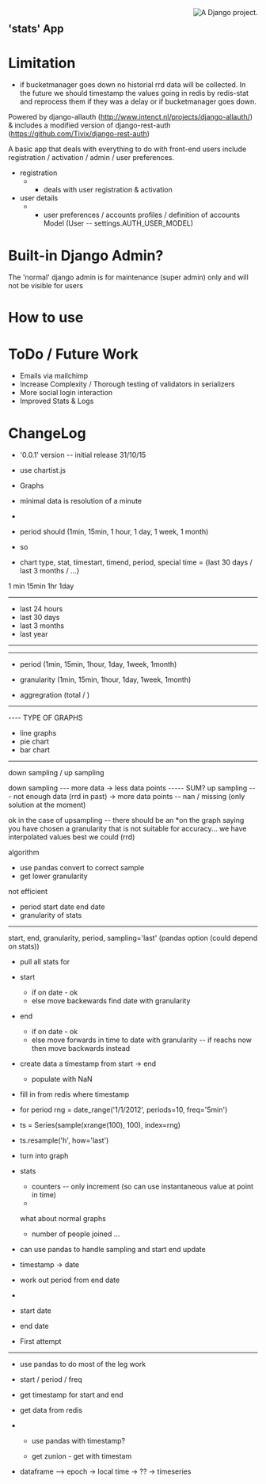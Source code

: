 <a href="http://www.djangoproject.com/" >
  <img src="https://www.djangoproject.com/m/img/badges/djangoproject120x25.gif" border="0" alt="A Django project." title="A Django project." style="float: right;" />
</a>

## 'stats' App


# Limitation
- if bucketmanager goes down no historial rrd data will be collected. In the future we should timestamp the values going in redis by redis-stat
and reprocess them if they was a delay or if bucketmanager goes down.








Powered by django-allauth (http://www.intenct.nl/projects/django-allauth/) & includes a modified version of django-rest-auth (https://github.com/Tivix/django-rest-auth)

A basic app that deals with everything to do with front-end users include registration / activation / admin / user preferences.

- registration 
  - - deals with user registration & activation
- user details
  - - user preferences / accounts profiles / definition of accounts Model (User -- settings.AUTH_USER_MODEL)

# Built-in Django Admin?
The 'normal' django admin is for maintenance (super admin) only and will not be visible for users


# How to use


# ToDo / Future Work
- Emails via mailchimp
- Increase Complexity / Thorough testing of validators in serializers
- More social login interaction 
- Improved Stats & Logs 


# ChangeLog
- '0.0.1' version -- initial release 31/10/15










- use chartist.js


- Graphs

- minimal data is resolution of  a minute 

- 

- period should (1min, 15min, 1 hour, 1 day, 1 week, 1 month)

- so 

- chart type, stat, timestart, timend, period, special time = {last 30 days / last 3 months / ...}



1 min 15min 1hr 1day




-------------------
- last 24 hours
- last 30 days
- last 3 months
- last year 
-------------------
--- 
- period (1min, 15min, 1hour, 1day, 1week, 1month)
- granularity (1min, 15min, 1hour, 1day, 1week, 1month)

- aggregration (total / )


---------------
---- TYPE OF GRAPHS
- line graphs
- pie chart
- bar chart

-----

down sampling / up sampling


down sampling --- more data -> less data points ----- SUM?
up sampling   --- not enough data (rrd in past) -> more data points -- nan / missing (only solution at the moment)


ok in the case of upsampling -- there should be an *on the graph saying you have chosen a granularity that is not suitable for accuracy... we have interpolated values
best we could (rrd)




algorithm 
- use pandas convert to correct sample
- get lower granularity


not efficient
- period start date end date 
- granularity of stats


-----------------------------
start, end, granularity, period, sampling='last' (pandas option (could depend on stats))


- pull all stats for 

- start 
   - if on date - ok
   - else move backewards find date with granularity
- end
   - if on date - ok
   - else move forwards in time to date with granularity -- if reachs now then move backwards instead


- create data a timestamp from start -> end
  - populate with NaN
- fill in from redis where timestamp 


- for period 
rng = date_range('1/1/2012', periods=10, freq='5min')
- ts = Series(sample(xrange(100), 100), index=rng)
- ts.resample('h', how='last')
- turn into graph


- stats
  - counters  -- only increment (so can use instantaneous value at point in time)
  - 


  what about normal graphs
  - number of people joined ... 





- can use pandas to handle sampling and start end update
- timestamp -> date
- work out period from end date
- 


- start date 
- end date





- First attempt
-----
- use pandas to do most of the leg work
- start / period / freq
- get timestamp for start and end
- get data from redis
- - use pandas with timestamp?

  - get zunion - get with timestam







- dataframe --> epoch -> local time -> ?? -> timeseries












